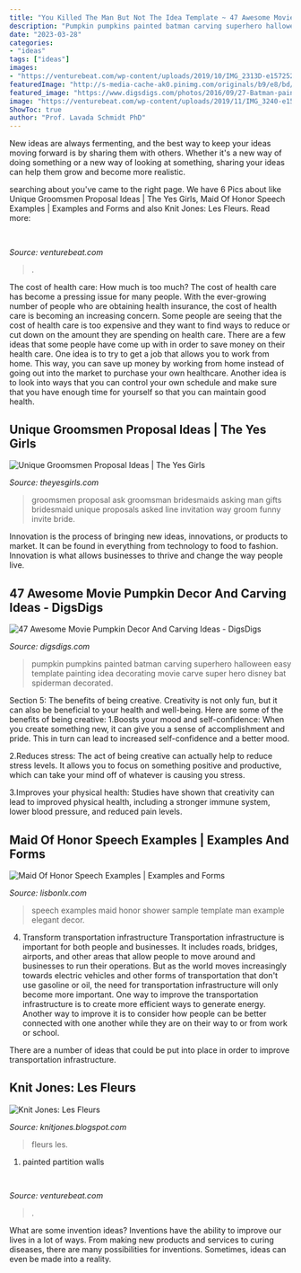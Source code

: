 ```yaml
---
title: "You Killed The Man But Not The Idea Template ~ 47 Awesome Movie Pumpkin Decor And Carving Ideas"
description: "Pumpkin pumpkins painted batman carving superhero halloween easy template painting idea decorating movie carve super hero disney bat spiderman decorated"
date: "2023-03-28"
categories:
- "ideas"
tags: ["ideas"]
images:
- "https://venturebeat.com/wp-content/uploads/2019/10/IMG_2313D-e1572529403907.jpeg"
featuredImage: "http://s-media-cache-ak0.pinimg.com/originals/b9/e8/bd/b9e8bd40dd20fe836d7a76914c7bf163.jpg"
featured_image: "https://www.digsdigs.com/photos/2016/09/27-Batman-painted-pumpkin-is-an-easy-idea-to-recreate-you-just-need-a-template.jpg"
image: "https://venturebeat.com/wp-content/uploads/2019/11/IMG_3240-e1573749994803.png?w=241"
ShowToc: true
author: "Prof. Lavada Schmidt PhD"
---
```



New ideas are always fermenting, and the best way to keep your ideas moving forward is by sharing them with others. Whether it's a new way of doing something or a new way of looking at something, sharing your ideas can help them grow and become more realistic.

	

		
searching about  you've came to the right page. We have 6 Pics about  like Unique Groomsmen Proposal Ideas | The Yes Girls, Maid Of Honor Speech Examples | Examples and Forms and also Knit Jones: Les Fleurs. Read more:
		
    
## 

<img loading=lazy src="https://venturebeat.com/wp-content/uploads/2019/11/IMG_3240-e1573749994803.png?w=241" onerror="this.onerror=null;this.src='https://tse3.mm.bing.net/th?id=OIP.18SuttK3qaZEnl0_bkPofAAAAA&amp;pid=15.1';" alt="">

_Source: venturebeat.com_

>. 

	

The cost of health care: How much is too much?
The cost of health care has become a pressing issue for many people. With the ever-growing number of people who are obtaining health insurance, the cost of health care is becoming an increasing concern. Some people are seeing that the cost of health care is too expensive and they want to find ways to reduce or cut down on the amount they are spending on health care. There are a few ideas that some people have come up with in order to save money on their health care. One idea is to try to get a job that allows you to work from home. This way, you can save up money by working from home instead of going out into the market to purchase your own healthcare. Another idea is to look into ways that you can control your own schedule and make sure that you have enough time for yourself so that you can maintain good health.

    
## Unique Groomsmen Proposal Ideas | The Yes Girls

<img loading=lazy src="http://s-media-cache-ak0.pinimg.com/originals/b9/e8/bd/b9e8bd40dd20fe836d7a76914c7bf163.jpg" onerror="this.onerror=null;this.src='https://tse3.mm.bing.net/th?id=OIP.Ab5zBRCXYyQuf6wX6nxhAAHaJ4&amp;pid=15.1';" alt="Unique Groomsmen Proposal Ideas | The Yes Girls">

_Source: theyesgirls.com_

>groomsmen proposal ask groomsman bridesmaids asking man gifts bridesmaid unique proposals asked line invitation way groom funny invite bride. 

	

Innovation is the process of bringing new ideas, innovations, or products to market. It can be found in everything from technology to food to fashion. Innovation is what allows businesses to thrive and change the way people live.

    
## 47 Awesome Movie Pumpkin Decor And Carving Ideas - DigsDigs

<img loading=lazy src="https://www.digsdigs.com/photos/2016/09/27-Batman-painted-pumpkin-is-an-easy-idea-to-recreate-you-just-need-a-template.jpg" onerror="this.onerror=null;this.src='https://tse4.mm.bing.net/th?id=OIP.HNhp-FoNbxDChsSUHZm64QHaIG&amp;pid=15.1';" alt="47 Awesome Movie Pumpkin Decor And Carving Ideas - DigsDigs">

_Source: digsdigs.com_

>pumpkin pumpkins painted batman carving superhero halloween easy template painting idea decorating movie carve super hero disney bat spiderman decorated. 

	

Section 5: The benefits of being creative.
Creativity is not only fun, but it can also be beneficial to your health and well-being. Here are some of the benefits of being creative:
1.Boosts your mood and self-confidence: When you create something new, it can give you a sense of accomplishment and pride. This in turn can lead to increased self-confidence and a better mood.

2.Reduces stress: The act of being creative can actually help to reduce stress levels. It allows you to focus on something positive and productive, which can take your mind off of whatever is causing you stress.

3.Improves your physical health: Studies have shown that creativity can lead to improved physical health, including a stronger immune system, lower blood pressure, and reduced pain levels.


    
## Maid Of Honor Speech Examples | Examples And Forms

<img loading=lazy src="https://i.pinimg.com/originals/10/a5/27/10a52736a4d431b3668312e03d001f7f.png" onerror="this.onerror=null;this.src='https://tse2.mm.bing.net/th?id=OIP.IK1_BzsW__uLmgMD3c-xigHaKe&amp;pid=15.1';" alt="Maid Of Honor Speech Examples | Examples and Forms">

_Source: lisbonlx.com_

>speech examples maid honor shower sample template man example elegant decor. 

	

4) Transform transportation infrastructure
Transportation infrastructure is important for both people and businesses. It includes roads, bridges, airports, and other areas that allow people to move around and businesses to run their operations. But as the world moves increasingly towards electric vehicles and other forms of transportation that don't use gasoline or oil, the need for transportation infrastructure will only become more important. 
One way to improve the transportation infrastructure is to create more efficient ways to generate energy. Another way to improve it is to consider how people can be better connected with one another while they are on their way to or from work or school. 

There are a number of ideas that could be put into place in order to improve transportation infrastructure.

    
## Knit Jones: Les Fleurs

<img loading=lazy src="https://4.bp.blogspot.com/_X5gvFBIH7fo/TBK_-2xsWWI/AAAAAAAACyk/jsJTGWCc1GU/s1600/IMG_2588.JPG" onerror="this.onerror=null;this.src='https://tse3.mm.bing.net/th?id=OIP.onnbjl23hd_pGTQTcL6xQgHaLG&amp;pid=15.1';" alt="Knit Jones: Les Fleurs">

_Source: knitjones.blogspot.com_

>fleurs les. 

	

1. painted partition walls

    
## 

<img loading=lazy src="https://venturebeat.com/wp-content/uploads/2019/10/IMG_2313D-e1572529403907.jpeg" onerror="this.onerror=null;this.src='https://tse1.mm.bing.net/th?id=OIP.9w9Ddnl15PIqkIcPvx4CngHaDt&amp;pid=15.1';" alt="">

_Source: venturebeat.com_

>. 

	

What are some invention ideas?
Inventions have the ability to improve our lives in a lot of ways. From making new products and services to curing diseases, there are many possibilities for inventions. Sometimes, ideas can even be made into a reality.

